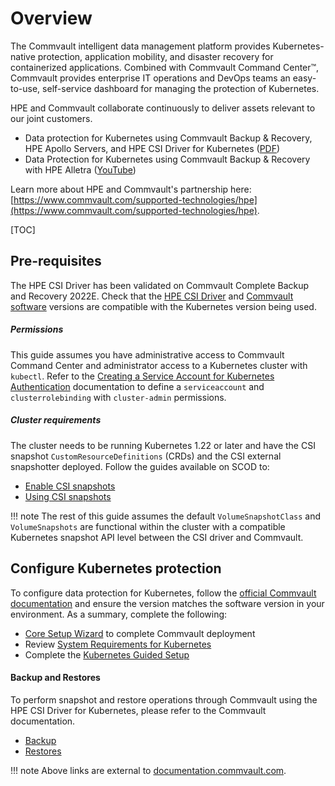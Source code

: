 # Overview

The Commvault intelligent data management platform provides Kubernetes-native protection, application mobility, and disaster recovery for containerized applications. Combined with Commvault Command Center™, Commvault provides enterprise IT operations and DevOps teams an easy-to-use, self-service dashboard for managing the protection of Kubernetes.

HPE and Commvault collaborate continuously to deliver assets relevant to our joint customers.

- Data protection for Kubernetes using Commvault Backup & Recovery, HPE Apollo Servers, and HPE CSI Driver for Kubernetes ([PDF](https://www.hpe.com/psnow/doc/a00105578enw))
- Data Protection for Kubernetes using Commvault Backup & Recovery with HPE Alletra ([YouTube](https://www.youtube.com/watch?v=vVAkDIUSiXc))

Learn more about HPE and Commvault's partnership here: [https://www.commvault.com/supported-technologies/hpe](https://www.commvault.com/supported-technologies/hpe).

[TOC]

## Pre-requisites

The HPE CSI Driver has been validated on Commvault Complete Backup and Recovery 2022E. 
Check that the [HPE CSI Driver](https://scod.hpedev.io/csi_driver/index.html#compatibility_and_support) and [Commvault software](https://documentation.commvault.com/2022e/essential/124720_system_requirements_for_kubernetes.html#kubernetes-release-supportability) versions are compatible with the Kubernetes version being used.

##### Permissions

This guide assumes you have administrative access to Commvault Command Center and administrator access to a Kubernetes cluster with `kubectl`. Refer to the [Creating a Service Account for Kubernetes Authentication](https://documentation.commvault.com/2022e/essential/129223_creating_kubernetes_cluster_admin_service_account_for_commvault.html) documentation to define a `serviceaccount` and `clusterrolebinding` with `cluster-admin` permissions.

##### Cluster requirements

The cluster needs to be running Kubernetes 1.22 or later and have the CSI snapshot `CustomResourceDefinitions` (CRDs) and the CSI external snapshotter deployed. Follow the guides available on SCOD to:

- [Enable CSI snapshots](../../csi_driver/using.md#enabling_csi_snapshots)
- [Using CSI snapshots](../../csi_driver/using.md#using_csi_snapshots)

!!! note
    The rest of this guide assumes the default `VolumeSnapshotClass` and `VolumeSnapshots` are functional within the cluster with a compatible Kubernetes snapshot API level between the CSI driver and Commvault.

## Configure Kubernetes protection

To configure data protection for Kubernetes, follow the [official Commvault documentation](https://documentation.commvault.com/2022e/essential/123634_protecting_kubernetes_with_commvault.html) and ensure the version matches the software version in your environment.
As a summary, complete the following:

- [Core Setup Wizard](https://documentation.commvault.com/2022e/essential/86638_step_3_complete_core_setup_wizard.html) to complete Commvault deployment
- Review [System Requirements for Kubernetes](https://documentation.commvault.com/2022e/essential/124720_system_requirements_for_kubernetes.html)
- Complete the [Kubernetes Guided Setup](https://documentation.commvault.com/2022e/essential/131390_completing_guided_setup_for_kubernetes.html)

#### Backup and Restores

To perform snapshot and restore operations through Commvault using the HPE CSI Driver for Kubernetes, please refer to the Commvault documentation.

- [Backup](https://documentation.commvault.com/2022e/essential/123639_backups_for_kubernetes.html)
- [Restores](https://documentation.commvault.com/2022e/essential/123640_restores_for_kubernetes.html)

!!! note
    Above links are external to [documentation.commvault.com](https://documentation.commvault.com/).
